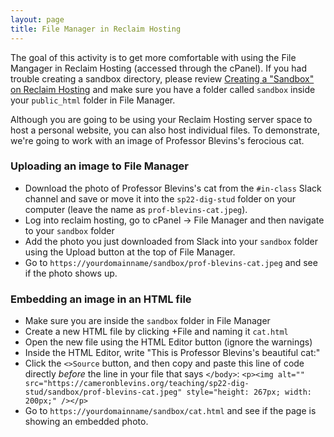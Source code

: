 ```yaml
---
layout: page
title: File Manager in Reclaim Hosting
---
```


The goal of this activity is to get more comfortable with using the File Mangager in Reclaim Hosting (accessed through the cPanel). If you had trouble creating a sandbox directory, please review [Creating a "Sandbox" on Reclaim Hosting]({{site.baseurl}}/in-class/reclaim-hosting-sandbox) and make sure you have a folder called `sandbox` inside your `public_html` folder in File Manager.

Although you are going to be using your Reclaim Hosting server space to host a personal website, you can also host individual files. To demonstrate, we're going to work with an image of Professor Blevins's ferocious cat.

### Uploading an image to File Manager
- Download the photo of Professor Blevins's cat from the `#in-class` Slack channel and save or move it into the `sp22-dig-stud` folder on your computer (leave the name as `prof-blevins-cat.jpeg`). 
- Log into reclaim hosting, go to cPanel -> File Manager and then navigate to your `sandbox` folder
- Add the photo you just downloaded from Slack into your `sandbox` folder using the Upload button at the top of File Manager.
- Go to `https://yourdomainname/sandbox/prof-blevins-cat.jpeg` and see if the photo shows up.

### Embedding an image in an HTML file
- Make sure you are inside the `sandbox` folder in File Manager
- Create a new HTML file by clicking +File and naming 
it `cat.html`
- Open the new file using the HTML Editor button (ignore the warnings)
- Inside the HTML Editor, write "This is Professor Blevins's beautiful cat:"
- Click the `<>Source` button, and then copy and paste this line of code directly *before* the line in your file that says `</body>`: `<p><img alt="" src="https://cameronblevins.org/teaching/sp22-dig-stud/sandbox/prof-blevins-cat.jpeg" style="height: 267px; width: 200px;" /></p>`
- Go to `https://yourdomainname/sandbox/cat.html` and see if the page is showing an embedded photo. 